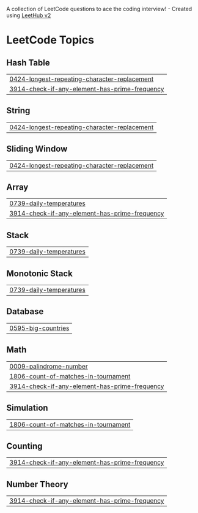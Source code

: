 A collection of LeetCode questions to ace the coding interview! - Created using [LeetHub v2](https://github.com/arunbhardwaj/LeetHub-2.0)
<!---LeetCode Topics Start-->
# LeetCode Topics
## Hash Table
|  |
| ------- |
| [0424-longest-repeating-character-replacement](https://github.com/christin-johny/leetcode-solutions/tree/master/0424-longest-repeating-character-replacement) |
| [3914-check-if-any-element-has-prime-frequency](https://github.com/christin-johny/leetcode-solutions/tree/master/3914-check-if-any-element-has-prime-frequency) |
## String
|  |
| ------- |
| [0424-longest-repeating-character-replacement](https://github.com/christin-johny/leetcode-solutions/tree/master/0424-longest-repeating-character-replacement) |
## Sliding Window
|  |
| ------- |
| [0424-longest-repeating-character-replacement](https://github.com/christin-johny/leetcode-solutions/tree/master/0424-longest-repeating-character-replacement) |
## Array
|  |
| ------- |
| [0739-daily-temperatures](https://github.com/christin-johny/leetcode-solutions/tree/master/0739-daily-temperatures) |
| [3914-check-if-any-element-has-prime-frequency](https://github.com/christin-johny/leetcode-solutions/tree/master/3914-check-if-any-element-has-prime-frequency) |
## Stack
|  |
| ------- |
| [0739-daily-temperatures](https://github.com/christin-johny/leetcode-solutions/tree/master/0739-daily-temperatures) |
## Monotonic Stack
|  |
| ------- |
| [0739-daily-temperatures](https://github.com/christin-johny/leetcode-solutions/tree/master/0739-daily-temperatures) |
## Database
|  |
| ------- |
| [0595-big-countries](https://github.com/christin-johny/leetcode-solutions/tree/master/0595-big-countries) |
## Math
|  |
| ------- |
| [0009-palindrome-number](https://github.com/christin-johny/leetcode-solutions/tree/master/0009-palindrome-number) |
| [1806-count-of-matches-in-tournament](https://github.com/christin-johny/leetcode-solutions/tree/master/1806-count-of-matches-in-tournament) |
| [3914-check-if-any-element-has-prime-frequency](https://github.com/christin-johny/leetcode-solutions/tree/master/3914-check-if-any-element-has-prime-frequency) |
## Simulation
|  |
| ------- |
| [1806-count-of-matches-in-tournament](https://github.com/christin-johny/leetcode-solutions/tree/master/1806-count-of-matches-in-tournament) |
## Counting
|  |
| ------- |
| [3914-check-if-any-element-has-prime-frequency](https://github.com/christin-johny/leetcode-solutions/tree/master/3914-check-if-any-element-has-prime-frequency) |
## Number Theory
|  |
| ------- |
| [3914-check-if-any-element-has-prime-frequency](https://github.com/christin-johny/leetcode-solutions/tree/master/3914-check-if-any-element-has-prime-frequency) |
<!---LeetCode Topics End-->